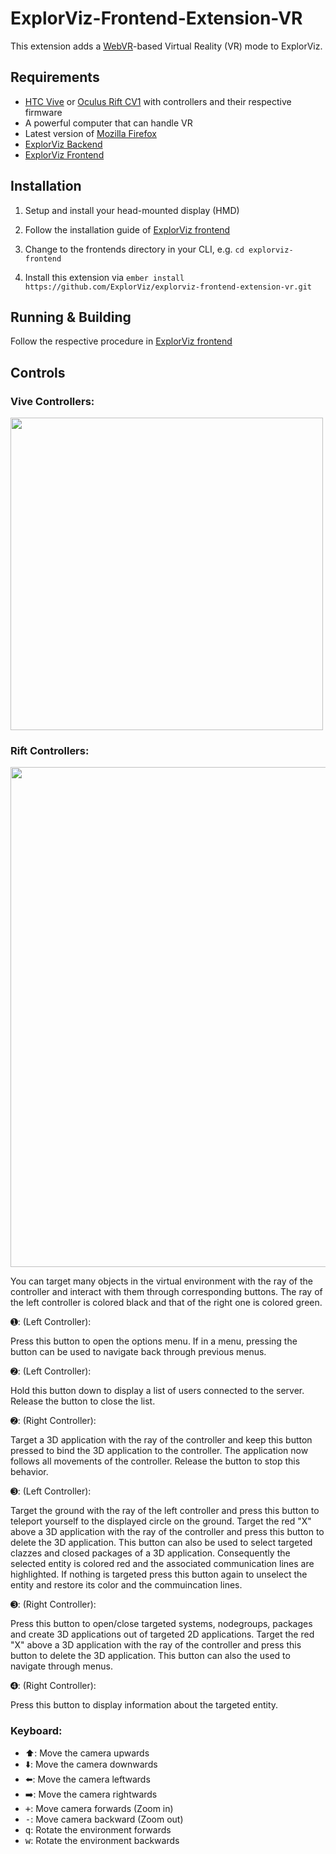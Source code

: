 # ExplorViz-Frontend-Extension-VR

This extension adds a [WebVR](https://webvr.info/)-based Virtual Reality (VR) mode to ExplorViz.

## Requirements
- [HTC Vive](https://www.vive.com) or [Oculus Rift CV1](https://www.oculus.com/rift/) with controllers and their respective firmware
- A powerful computer that can handle VR
- Latest version of [Mozilla Firefox](https://www.mozilla.org/)
- [ExplorViz Backend](https://github.com/ExplorViz/explorviz-backend)
- [ExplorViz Frontend](https://github.com/ExplorViz/explorviz-frontend)

## Installation

1. Setup and install your head-mounted display (HMD)

2. Follow the installation guide of [ExplorViz frontend](https://github.com/ExplorViz/explorviz-frontend#development)

3. Change to the frontends directory in your CLI, e.g. `cd explorviz-frontend`

4. Install this extension via `ember install https://github.com/ExplorViz/explorviz-frontend-extension-vr.git`

## Running & Building

Follow the respective procedure in [ExplorViz frontend](https://github.com/ExplorViz/explorviz-frontend#running--development)

## Controls

### Vive Controllers:
<p align="left">
  <img src="https://github.com/ExplorViz/Docs/blob/master/images/vive_controller.png" width="500"/>
</p>

### Rift Controllers:
<p align="left">
  <img src="https://github.com/ExplorViz/Docs/blob/master/images/oculus_controllers.png" width="800"/>
</p>
You can target many objects in the virtual environment with the ray of the controller and interact with them through corresponding buttons. 
The ray of the left controller is colored black and that of the right one is colored green.
<p></p>

&#10122;:
(Left Controller):

Press this button to open the options menu. If in a menu, pressing the button can be used to navigate back through previous menus.

&#10123;:
(Left Controller):

Hold this button down to display a list of users connected to the server. Release the button to close the list.

&#10123;:
(Right Controller):

Target a 3D application with the ray of the controller and
keep this button pressed to bind the 3D application to the controller. The application now follows all movements of the controller. Release the button to stop this behavior.

&#10124;: 
(Left Controller):

Target the ground with the ray of the left controller and
press this button to teleport yourself to the displayed circle on the ground. Target the red "X" above a 3D application with the ray of the controller and press this button to delete the 3D application.
This button can also be used to select targeted clazzes and closed packages of a 3D application. Consequently the selected entity is colored red and the associated communication lines are highlighted. If nothing is targeted press this button again to unselect the entity and restore its color and the commuincation lines.

&#10124;:
(Right Controller):

Press this button to open/close targeted systems, nodegroups, packages and
create 3D applications out of targeted 2D applications. 
Target the red "X" above a 3D application with the ray of the controller and press this button to delete the 3D application.
This button can also the used to navigate through menus.

&#10125;:
(Right Controller):

Press this button to display information about the targeted entity.

### Keyboard:

- :arrow_up:: Move the camera upwards 
- :arrow_down:: Move the camera downwards 
- :arrow_left:: Move the camera leftwards
- :arrow_right:: Move the camera rightwards
- <kbd>+</kbd>: Move camera forwards (Zoom in)
- <kbd>-</kbd>: Move camera backward (Zoom out)
- <kbd>q</kbd>: Rotate the environment forwards
- <kbd>w</kbd>: Rotate the environment backwards
